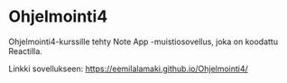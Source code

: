 # Ohjelmointi4

Ohjelmointi4-kurssille tehty Note App -muistiosovellus, joka on koodattu Reactilla.

Linkki sovellukseen: https://eemilalamaki.github.io/Ohjelmointi4/
